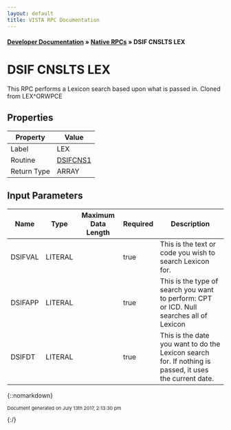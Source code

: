 ```yaml
---
layout: default
title: VISTA RPC Documentation
---
```


#### [Developer Documentation](../index) &#187; [Native RPCs](TableOfContents) &#187; DSIF CNSLTS LEX<br/>
# DSIF CNSLTS LEX

This RPC performs a Lexicon search based upon what is passed in. Cloned from LEX^ORWPCE

## Properties

Property | Value
--- | ---
Label | LEX
Routine | [DSIFCNS1](http://code.osehra.org/dox/Routine_DSIFCNS1_source.html)
Return Type | ARRAY


## Input Parameters

Name | Type | Maximum Data Length | Required | Description
--- | --- | --- | --- | ---
DSIFVAL | LITERAL |  | true | This is the text or code you wish to search Lexicon for.
DSIFAPP | LITERAL |  | true | This is the type of search you want to perform: CPT or ICD. Null searches all of Lexicon
DSIFDT | LITERAL |  | true | This is the date you want to do the Lexicon search for. If nothing is passed, it uses the current date.



{::nomarkdown} <br/><p style="font-size: 11px">Document generated on July 13th 2017, 2:13:30 pm</p>{:/}